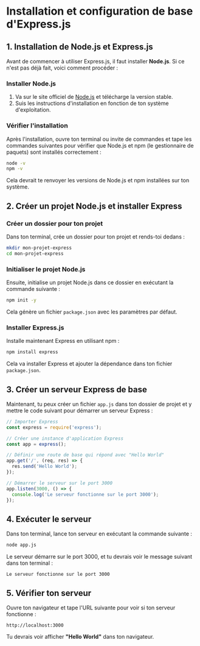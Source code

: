 # Installation et configuration de base d'Express.js

## 1. Installation de Node.js et Express.js

Avant de commencer à utiliser Express.js, il faut installer **Node.js**. Si ce n'est pas déjà fait, voici comment procéder :

### Installer Node.js
1. Va sur le site officiel de [Node.js](https://nodejs.org) et télécharge la version stable.
2. Suis les instructions d'installation en fonction de ton système d'exploitation.

### Vérifier l'installation
Après l'installation, ouvre ton terminal ou invite de commandes et tape les commandes suivantes pour vérifier que Node.js et npm (le gestionnaire de paquets) sont installés correctement :

```bash
node -v
npm -v
```
Cela devrait te renvoyer les versions de Node.js et npm installées sur ton système.

## 2. Créer un projet Node.js et installer Express

### Créer un dossier pour ton projet
Dans ton terminal, crée un dossier pour ton projet et rends-toi dedans :

```bash
mkdir mon-projet-express
cd mon-projet-express
```

### Initialiser le projet Node.js
Ensuite, initialise un projet Node.js dans ce dossier en exécutant la commande suivante :

```bash
npm init -y
```
Cela génère un fichier `package.json` avec les paramètres par défaut.

### Installer Express.js
Installe maintenant Express en utilisant npm :

```bash
npm install express
```
Cela va installer Express et ajouter la dépendance dans ton fichier `package.json`.

## 3. Créer un serveur Express de base

Maintenant, tu peux créer un fichier `app.js` dans ton dossier de projet et y mettre le code suivant pour démarrer un serveur Express :

```js
// Importer Express
const express = require('express');

// Créer une instance d'application Express
const app = express();

// Définir une route de base qui répond avec "Hello World"
app.get('/', (req, res) => {
  res.send('Hello World');
});

// Démarrer le serveur sur le port 3000
app.listen(3000, () => {
  console.log('Le serveur fonctionne sur le port 3000');
});
```

## 4. Exécuter le serveur

Dans ton terminal, lance ton serveur en exécutant la commande suivante :

```bash
node app.js
```
Le serveur démarre sur le port 3000, et tu devrais voir le message suivant dans ton terminal :

```
Le serveur fonctionne sur le port 3000
```

## 5. Vérifier ton serveur

Ouvre ton navigateur et tape l'URL suivante pour voir si ton serveur fonctionne :

```
http://localhost:3000
```

Tu devrais voir afficher **"Hello World"** dans ton navigateur.
